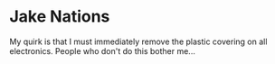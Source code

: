 Jake Nations
=======

My quirk is that I must immediately remove the plastic covering on all electronics. People who don't do this bother me...